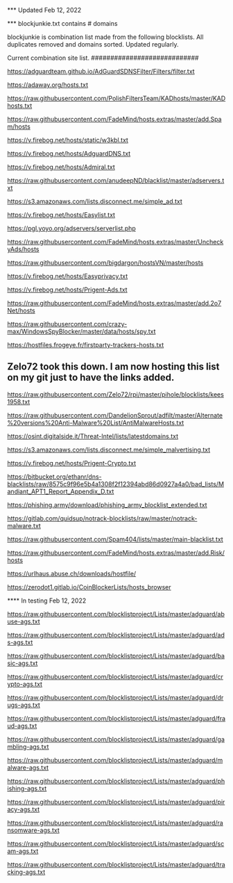 *** Updated Feb 12, 2022

*** blockjunkie.txt contains # domains

blockjunkie is combination list made from the following blocklists. All duplicates removed and domains sorted. Updated regularly.


Current combination site list.
############################

https://adguardteam.github.io/AdGuardSDNSFilter/Filters/filter.txt

https://adaway.org/hosts.txt

https://raw.githubusercontent.com/PolishFiltersTeam/KADhosts/master/KADhosts.txt

https://raw.githubusercontent.com/FadeMind/hosts.extras/master/add.Spam/hosts

https://v.firebog.net/hosts/static/w3kbl.txt

https://v.firebog.net/hosts/AdguardDNS.txt

https://v.firebog.net/hosts/Admiral.txt

https://raw.githubusercontent.com/anudeepND/blacklist/master/adservers.txt

https://s3.amazonaws.com/lists.disconnect.me/simple_ad.txt

https://v.firebog.net/hosts/Easylist.txt

https://pgl.yoyo.org/adservers/serverlist.php

https://raw.githubusercontent.com/FadeMind/hosts.extras/master/UncheckyAds/hosts

https://raw.githubusercontent.com/bigdargon/hostsVN/master/hosts

https://v.firebog.net/hosts/Easyprivacy.txt

https://v.firebog.net/hosts/Prigent-Ads.txt

https://raw.githubusercontent.com/FadeMind/hosts.extras/master/add.2o7Net/hosts

https://raw.githubusercontent.com/crazy-max/WindowsSpyBlocker/master/data/hosts/spy.txt

https://hostfiles.frogeye.fr/firstparty-trackers-hosts.txt

## Zelo72 took this down. I am now hosting this list on my git just to have the links added.
https://raw.githubusercontent.com/Zelo72/rpi/master/pihole/blocklists/kees1958.txt

https://raw.githubusercontent.com/DandelionSprout/adfilt/master/Alternate%20versions%20Anti-Malware%20List/AntiMalwareHosts.txt

https://osint.digitalside.it/Threat-Intel/lists/latestdomains.txt

https://s3.amazonaws.com/lists.disconnect.me/simple_malvertising.txt

https://v.firebog.net/hosts/Prigent-Crypto.txt

https://bitbucket.org/ethanr/dns-blacklists/raw/8575c9f96e5b4a1308f2f12394abd86d0927a4a0/bad_lists/Mandiant_APT1_Report_Appendix_D.txt

https://phishing.army/download/phishing_army_blocklist_extended.txt

https://gitlab.com/quidsup/notrack-blocklists/raw/master/notrack-malware.txt

https://raw.githubusercontent.com/Spam404/lists/master/main-blacklist.txt

https://raw.githubusercontent.com/FadeMind/hosts.extras/master/add.Risk/hosts

https://urlhaus.abuse.ch/downloads/hostfile/

https://zerodot1.gitlab.io/CoinBlockerLists/hosts_browser

**** In testing Feb 12, 2022

https://raw.githubusercontent.com/blocklistproject/Lists/master/adguard/abuse-ags.txt

https://raw.githubusercontent.com/blocklistproject/Lists/master/adguard/ads-ags.txt

https://raw.githubusercontent.com/blocklistproject/Lists/master/adguard/basic-ags.txt

https://raw.githubusercontent.com/blocklistproject/Lists/master/adguard/crypto-ags.txt

https://raw.githubusercontent.com/blocklistproject/Lists/master/adguard/drugs-ags.txt

https://raw.githubusercontent.com/blocklistproject/Lists/master/adguard/fraud-ags.txt

https://raw.githubusercontent.com/blocklistproject/Lists/master/adguard/gambling-ags.txt

https://raw.githubusercontent.com/blocklistproject/Lists/master/adguard/malware-ags.txt

https://raw.githubusercontent.com/blocklistproject/Lists/master/adguard/phishing-ags.txt

https://raw.githubusercontent.com/blocklistproject/Lists/master/adguard/piracy-ags.txt

https://raw.githubusercontent.com/blocklistproject/Lists/master/adguard/ransomware-ags.txt

https://raw.githubusercontent.com/blocklistproject/Lists/master/adguard/scam-ags.txt

https://raw.githubusercontent.com/blocklistproject/Lists/master/adguard/tracking-ags.txt
